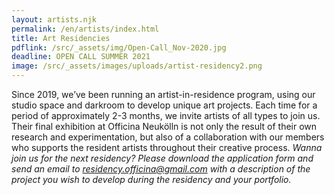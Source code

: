 ```yaml
---
layout: artists.njk
permalink: /en/artists/index.html
title: Art Residencies
pdflink: /src/_assets/img/Open-Call_Nov-2020.jpg
deadline: OPEN CALL SUMMER 2021
image: /src/_assets/images/uploads/artist-residency2.png
---
```

Since 2019, we’ve been running an artist-in-residence program, using our studio space and darkroom to develop unique art projects. Each time for a period of approximately 2-3 months, we invite artists of all types to join us. Their final exhibition at Officina Neukölln is not only the result of their own research and experimentation, but also of a collaboration with our members who supports the resident artists throughout their creative process.
*Wanna join us for the next residency? Please download the application form and send an email to residency.officina@gmail.com with a description of the project you wish to develop during the residency and your portfolio.*